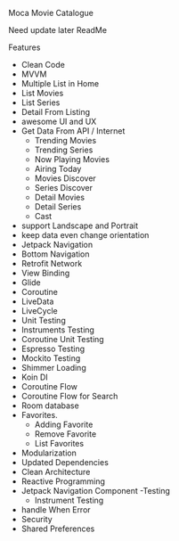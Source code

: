 Moca 
Movie Catalogue



Need update later ReadMe

Features
- Clean Code
- MVVM
- Multiple List in Home 
- List Movies
- List Series
- Detail From Listing
- awesome UI and UX
- Get Data From API / Internet
    - Trending Movies
    - Trending Series
    - Now Playing Movies
    - Airing Today
    - Movies Discover
    - Series Discover
    - Detail Movies
    - Detail Series
    - Cast
- support Landscape and Portrait
- keep data even change orientation
- Jetpack Navigation
- Bottom Navigation
- Retrofit Network
- View Binding
- Glide
- Coroutine
- LiveData
- LiveCycle
- Unit Testing
- Instruments Testing
- Coroutine Unit Testing
- Espresso Testing
- Mockito Testing
- Shimmer Loading
- Koin DI
- Coroutine Flow
- Coroutine Flow for Search
- Room database
- Favorites. 
    - Adding Favorite
    - Remove Favorite
    - List Favorites
- Modularization 
- Updated Dependencies
- Clean Architecture
- Reactive Programming
- Jetpack Navigation Component 
-Testing   
    - Instrument Testing
- handle When Error
- Security
- Shared Preferences 



    